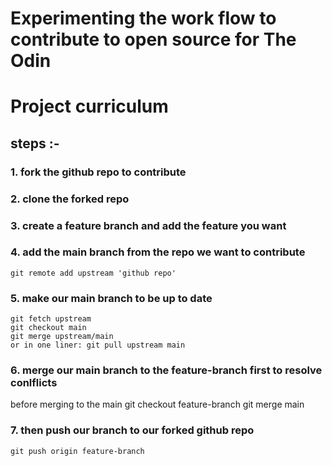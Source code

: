 # Experimenting the work flow to contribute to open source for The Odin 
# Project curriculum 

## steps :-

### 1. fork the github repo to contribute
### 2. clone the forked repo
### 3. create a feature branch and add the feature you want
### 4. add the main branch from the repo we want to contribute
	git remote add upstream 'github repo'
### 5. make our main branch to be up to date
	git fetch upstream	
	git checkout main
	git merge upstream/main
    or in one liner: git pull upstream main
### 6. merge our main branch to the feature-branch first to resolve conlflicts 
before merging to the main
	git checkout feature-branch
	git merge main

### 7. then push our branch to our forked github repo
	git push origin feature-branch
		

